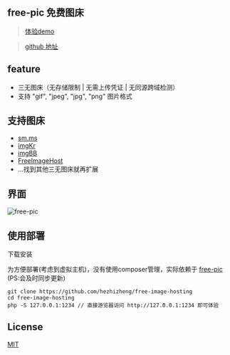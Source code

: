 ## free-pic 免费图床 

> [体验demo](http://free-pic.hzz.cool)

> [github 地址](https://github.com/hezhizheng/free-image-hosting)


## feature
- 三无图床（无存储限制 | 无需上传凭证 | 无同源跨域检测）
- 支持 "gif", "jpeg", "jpg", "png" 图片格式

## 支持图床
- [sm.ms](https://sm.ms/)
- [imgKr](https://imgkr.com/)
- [imgBB](https://imgbb.com/upload)
- [FreeImageHost](https://freeimage.host/)
- ...找到其他三无图床就再扩展

## 界面
![free-pic](https://static01.imgkr.com/temp/89ec3bdf56d44ff9a377ef600fbb29f7.png)

## 使用部署
下载安装

为方便部署(考虑到虚拟主机)，没有使用composer管理，实际依赖于 [free-pic](https://github.com/hezhizheng/free-pic) (PS:会及时同步更新)
```
git clone https://github.com/hezhizheng/free-image-hosting
cd free-image-hosting
php -S 127.0.0.1:1234 // 直接游览器访问 http://127.0.0.1:1234 即可体验
```

## License
[MIT](./LICENSE.txt)